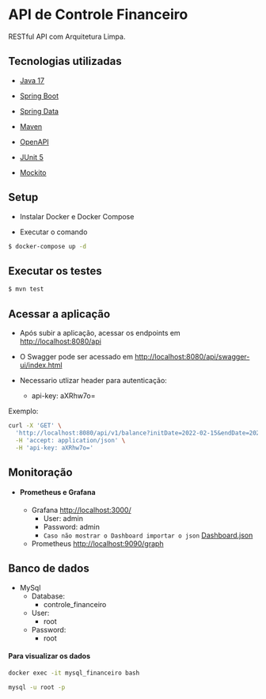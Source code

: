 # API de Controle Financeiro

RESTful API com Arquitetura Limpa.

## Tecnologias utilizadas

- [Java 17](https://www.oracle.com/java/)

- [Spring Boot](https://spring.io/projects/spring-boot)

- [Spring Data](https://spring.io/projects/spring-data)

- [Maven](http://maven.apache.org/)

- [OpenAPI](https://springdoc.org/)

- [JUnit 5](https://junit.org/junit5/)

- [Mockito](https://site.mockito.org/)

## Setup

- Instalar Docker e Docker Compose

- Executar o comando

```bash
$ docker-compose up -d 
```

## Executar os testes

```bash    
$ mvn test
```

## Acessar a aplicação

- Após subir a aplicação, acessar os endpoints
  em [http://localhost:8080/api](http://localhost:8080/api)

- O Swagger pode ser acessado
  em [http://localhost:8080/api/swagger-ui/index.html](http://localhost:8080/api/swagger-ui/index.html)
- Necessario utlizar header para autenticação:
  - api-key: aXRhw7o=


Exemplo:

```bash
curl -X 'GET' \
  'http://localhost:8080/api/v1/balance?initDate=2022-02-15&endDate=2022-02-19' \
  -H 'accept: application/json' \
  -H 'api-key: aXRhw7o='
  ```

## Monitoração

- #### Prometheus e Grafana
    - Grafana [http://localhost:3000/](http://localhost:3000/d/sOae4vCnk/spring-boot-statistics?orgId=1&refresh=5s) 
      - User: admin
      - Password: admin
      - `Caso não mostrar o Dashboard importar o json` [Dashboard.json](data/grafana-spring-dashboard.json)
    - Prometheus [http://localhost:9090/graph](http://localhost:9090/graph)
  


## Banco de dados

- MySql
  - Database: 
    - controle_financeiro
  - User: 
    - root 
  - Password: 
    - root

#### Para visualizar os dados

```bash    
docker exec -it mysql_financeiro bash
```

```bash 
mysql -u root -p
```
